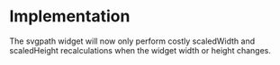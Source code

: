 # Implementation

The svgpath widget will now only perform costly scaledWidth and scaledHeight
recalculations when the widget width or height changes.
